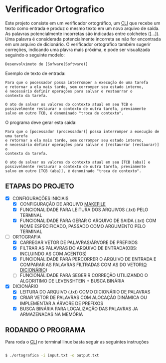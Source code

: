 # Verificador Ortografico

Este projeto consiste em um verificador ortográfico, um <a href="https://pt.wikipedia.org/wiki/Interface_de_linha_de_comandos">CLI</a> que recebe um texto como entrada e produz o mesmo texto em um novo arquivo de saída. As palavras potencialmente incorretas são indicadas entre colchetes ([...]). Uma palavra é considerada potencialmente incorreta se não for encontrada em um arquivo de dicionário. O verificador ortografico também sugerir correções, indicando uma plavra mais próxima, e pode ser visualizada seguindo o seguinte modelo:

```
Desenvolvimeto de [Sofware(Software)]
```

Exemplo de texto de entrada:
```
Para que o pocessador possa interromper a execução de uma tarefa
e retornar a ela mais tarde, sem corromper seu estado interno,
é necessário definir operações para salvar e restaurrar o
contexto da tarefa.

O ato de salvar os valores do contexto atual em seu TCB e
possivelmente restaurar o contexto de outra tarefa, previamente
salvo em outro TCB, é denominado "troca de contexto".
```
O programa deve gerar esta saída:

```
Para que o [pocessador (processador)] possa interromper a execução de uma tarefa
e retornar a ela mais tarde, sem corromper seu estado interno, 
é necessário definir operações para salvar e [restaurrar (restaurar)] o
contexto da tarefa.

O ato de salvar os valores do contexto atual em seu [TCB (aba)] e
possivelmente restaurar o contexto de outra tarefa, previamente
salvo em outro [TCB (aba)], é denominado "troca de contexto".
```

## ETAPAS DO PROJETO

- [x] CONFIGURAÇÕES INICIAIS
    - [x] CONFIGURAÇÃO DE ARQUIVO [MAKEFILE](Makefile)
    - [x] FUNCIONALIDADE PARA LEITURA DOS ARQUIVOS (.txt) PELO TERMINAL
    - [x] FUNCIONALIDADE PARA GERAR O ARQUIVO DE SAIDA (.txt) COM NOME ESPECIFICADO, PASSADO COMO ARGUMENTO PELO TERMINAL 
- [ ] ORTOGRAFIA
    - [x] CARREGAR VETOR DE PALAVRAS/ÁRVORE DE PREFIXOS
    - [x] FILTRAR AS PALAVRAS DO ARQUIVO DE ENTRADA(OBS: INCLUINDO AS COM ACENTOS)
    - [x] FUNCIONALIDADE PARA PERCORRER O ARQUIVO DE ENTRADA E COMPARAR AS PALAVRAS FILTRADAS COM AS DO VETOR([O DICIONÁRIO](resource-file/brazilian.txt))
    - [ ] FUNCIONALIDADE PARA SEGERIR CORREÇÃO UTILIZANDO O ALGORITIMO DE LEVENSHTEIN + BUSCA BINÁRIA
- [x] DICIONÁRIO
    - [x] LEITURA DO ARQUIVO (.txt) COMO DICIONÁRIO DE PALAVRAS
    - [x] CRIAR VETOR DE PALAVRAS COM ALOCAÇÃO DINÂMICA OU IMPLEMENTAR A ÁRVORE DE PREFIXOS
    - [x] BUSCA BINÁRIA PARA LOCALIZAÇÃO DAS PALAVRAS JA ARMAZENADAS NA MEMÓRIA

## RODANDO O PROGRAMA
Para roda o <a href="https://pt.wikipedia.org/wiki/Interface_de_linha_de_comandos">CLI</a> no terminal linux basta seguir as seguintes instruções

```bash

$ ./ortografica -i input.txt -o output.txt

```
